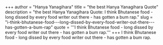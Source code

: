 +++
author = "Hanya Yanagihara"
title = "the best Hanya Yanagihara Quote"
description = "the best Hanya Yanagihara Quote: I think Bhutanese food - long dissed by every food writer out there - has gotten a bum rap."
slug = "i-think-bhutanese-food---long-dissed-by-every-food-writer-out-there---has-gotten-a-bum-rap"
quote = '''I think Bhutanese food - long dissed by every food writer out there - has gotten a bum rap.'''
+++
I think Bhutanese food - long dissed by every food writer out there - has gotten a bum rap.
